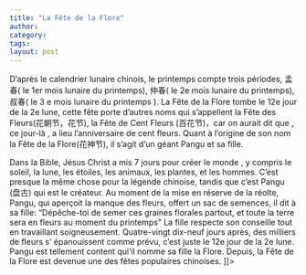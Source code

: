 ```yaml
---
title: "La Fête de la Flore"
author:
category: 
tags: 
layout: post
---
```



D’après le calendrier lunaire chinois, le printemps compte trois périodes, 孟春( le 1er mois lunaire du printemps), 仲春( le 2e mois lunaire du printemps), 叔春( le 3 e mois lunaire du printemps ). La Fête de la Flore tombe le 12e jour de la 2e lune, cette fête porte d’autres noms qui s’appellent la Fête des Fleurs(花朝节，花节),  la Fête de Cent Fleurs (百花节)，car on aurait dit que , ce jour-là , a lieu l’anniversaire de cent fleurs. Quant à l’origine de son nom la Fête de la Flore(花神节), il s’agit d’un géant Pangu et sa fille. 

Dans la Bible, Jésus Christ a mis 7 jours pour créer le monde , y compris le soleil, la lune, les étoiles, les animaux, les plantes, et les hommes. C’est presque la même chose pour la légende chinoise, tandis que c’est Pangu (盘古) qui est le créateur. Au moment de la mise en réserve de la réolte, Pangu, qui aperçoit la manque des fleurs, offert un sac de semences, il dit à sa fille: “Dépêche-toi de semer ces graines florales partout, et toute la terre sera en fleurs au moment du printemps” La fille respecte son conseille tout en travaillant soigneusement. Quatre-vingt dix-neuf jours après, des milliers de fleurs s’ épanouissent comme prévu, c’est juste le 12e jour de la 2e lune. Pangu est tellement content qui’il nomme sa fille la Flore.  Depuis, la Fête de la Flore est devenue une des fêtes populaires chinoises. ]]>

